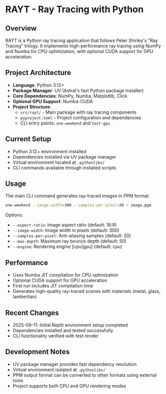 # RAYT - Ray Tracing with Python

## Overview

RAYT is a Python ray tracing application that follows Peter Shirley's "Ray Tracing" trilogy. It implements high-performance ray tracing using NumPy and Numba for CPU optimization, with optional CUDA support for GPU acceleration.

## Project Architecture

- **Language**: Python 3.12+
- **Package Manager**: UV (Astral's fast Python package installer)
- **Core Dependencies**: NumPy, Numba, Matplotlib, Click
- **Optional GPU Support**: Numba-CUDA
- **Project Structure**:
  - `src/rayt/` - Main package with ray tracing components
  - `pyproject.toml` - Project configuration and dependencies
  - CLI entry points: `one-weekend` and `test-gpu`

## Current Setup

- Python 3.12+ environment installed
- Dependencies installed via UV package manager
- Virtual environment located at `.pythonlibs/`
- CLI commands available through installed scripts

## Usage

The main CLI command generates ray-traced images in PPM format:

```bash
one-weekend --image-width=300 --samples-per-pixel=20 > image.ppm
```

Options:

- `--aspect-ratio`: Image aspect ratio (default: 16:9)
- `--image-width`: Image width in pixels (default: 300)
- `--samples-per-pixel`: Anti-aliasing samples (default: 20)
- `--max-depth`: Maximum ray bounce depth (default: 50)
- `--engine`: Rendering engine [cpu|gpu] (default: cpu)

## Performance

- Uses Numba JIT compilation for CPU optimization
- Optional CUDA support for GPU acceleration
- First run includes JIT compilation time
- Generates high-quality ray-traced scenes with materials (metal, glass, lambertian)

## Recent Changes

- 2025-09-11: Initial Replit environment setup completed
- Dependencies installed and tested successfully
- CLI functionality verified with test render

## Development Notes

- UV package manager provides fast dependency resolution
- Virtual environment isolated at `.pythonlibs/`
- PPM output format can be converted to other formats using external tools
- Project supports both CPU and GPU rendering modes

